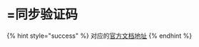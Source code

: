 # =同步验证码

{% hint style="success" %}
对应的[官方文档地址](https://bitwarden.com/help/totp-sync/)
{% endhint %}
